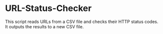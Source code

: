 # URL-Status-Checker
This script reads URLs from a CSV file and checks their HTTP status codes. It outputs the results to a new CSV file.
